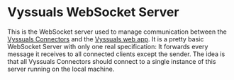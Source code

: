 # Vyssuals WebSocket Server
This is the WebSocket server used to manage communication between the [Vyssuals Connectors](https://github.com/vyssuals/vyssuals-connector-revit) and the [Vyssuals web app](https://github.com/vyssuals/vyssuals). It is a pretty basic WebSocket Server with only one real specification: It forwards every message it receives to all connected clients except the sender.
The idea is that all Vyssuals Connectors should connect to a single instance of this server running on the local machine.
